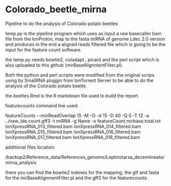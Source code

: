 # Colorado_beetle_mirna
Pipeline to do the analysis of Colorado potato beetles

temp.py is the pipeline program which uses as input a raw basecaller bam file from the IonProton, map to the fasta miRNA of genome Ldec 2.0 version  and produces in the end a aligned reads filtered file which is going to be the input for the feature count software.

the temp.py needs bowtie2, cutadapt , picard and the perl script which is also uploaded to this github (mirBaseAlignmentFilter.pl).

Both the python and perl scripts were modified from the original scrips using by SmallRNA pluggin from IonTorrent Server to be able to do the analysis of the Colorado potato beetle.

the beetles.Rmd is the R markdown file used to build the report.

featurecounts command line used:


featureCounts --minReadOverlap 15 -M -O -d 15 -D 40 -Q 0 -T 12 -a ../new_lde.count.gff3 -t miRNA -g Name -o featureCount.mirbase.total.txt  IonXpressRNA_013_filtered.bam IonXpressRNA_014_filtered.bam IonXpressRNA_015_filtered.bam IonXpressRNA_016_filtered.bam IonXpressRNA_017_filtered.bam IonXpressRNA_018_filtered.bam

additional files location:

/backup2/Reference_data/References_genome/Leptinotarsa_decemlineata/mirna_analysis

there you can find the bowtie2 indexes for the mapping, the gtf and fasta for the mirBaseAlignmentFilter.pl and the gff3 for the featurecounts.

